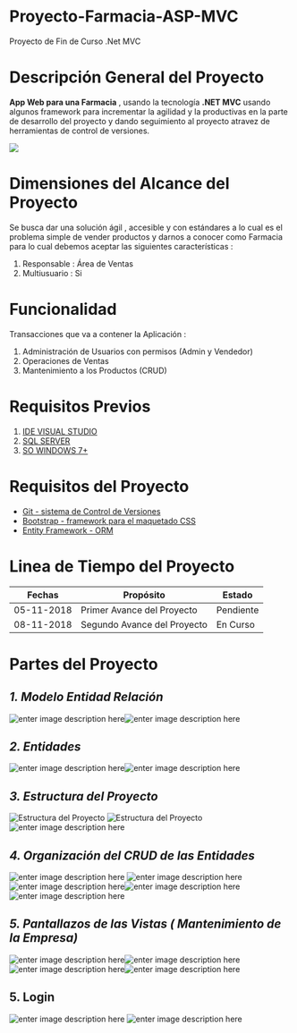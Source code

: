 # Proyecto-Farmacia-ASP-MVC
Proyecto de Fin de Curso .Net MVC
# Descripción General del Proyecto
**App Web para una Farmacia** , usando la tecnología **.NET MVC** usando algunos framework para incrementar la agilidad y la productivas en la parte de desarrollo del proyecto y dando seguimiento al proyecto atravez de herramientas de control de versiones.

![](https://rec-end.elnuevodia.com/images/tn/0/490/3030/1999/900/447/2015/03/18/farmaciaespecializada.jpg)
# Dimensiones del Alcance del Proyecto
Se busca dar una solución ágil , accesible y con estándares a lo cual es el problema simple de vender productos y darnos a conocer como Farmacia para lo cual debemos aceptar las siguientes características :

 1. Responsable  : Área de Ventas 
 2. Multiusuario : Si

# Funcionalidad
Transacciones que va a contener la Aplicación :

 1. Administración de Usuarios con permisos (Admin y Vendedor)
 2. Operaciones de Ventas 
 3. Mantenimiento a los Productos (CRUD)

# Requisitos Previos
1. [IDE VISUAL STUDIO](https://visualstudio.microsoft.com/es/)
2. [SQL SERVER](https://www.microsoft.com/es-es/sql-server/sql-server-2017)
3. [SO WINDOWS 7+](https://www.microsoft.com/es-es/software-download/windows10ISO)
# Requisitos del Proyecto
* [Git - sistema de Control de Versiones](https://git-scm.com/)
* [Bootstrap - framework para el maquetado CSS](https://getbootstrap.com/)
* [Entity Framework - ORM](https://docs.microsoft.com/en-us/dotnet/framework/data/adonet/ef/index)
# Linea de Tiempo del Proyecto
|Fechas| Propósito  | Estado|
|--|--|--|
| 05-11-2018 | Primer Avance del Proyecto | Pendiente |
| 08-11-2018 | Segundo Avance del Proyecto | En Curso |

# Partes del Proyecto
## ***1. Modelo Entidad Relación*** 
![enter image description here](https://lh3.googleusercontent.com/tQvvBs-xBiK03pMVY1I59ZBxRCb_lNUU8joHlb8b-jRowTOYYBc-lS58uRCalLgyj8RPt84cur0 "Modelo Entidad Relacion en el SQL Server")![enter image description here](https://lh3.googleusercontent.com/uELmk9yEDeC_rcCkRjG4p7vXljQM-xkEH29LBOttSu_R7EdSfAjpZMxB4QP9wnkW9KUFcunwy7o "Modelo Entidad Relacion en el Visual Studio")
## ***2. Entidades***
![enter image description here](https://lh3.googleusercontent.com/htkLqB3u-sYNgiBrdYE3_GUFihJamnH5UlfJyGyu1jU-zpNL5ygQG15nWA3Nk9qkHYymHcmc3u8 "Entidades &#40;Tablas&#41; en SQL Server")![enter image description here](https://lh3.googleusercontent.com/YsrUR2W0-VlxwQBvAn1y0dJ6y2l8SiwSD1rFGw3MdHVViUaSpdxycIPE3o9_IqFQv3mivoQ6BUM "Entidades &#40;Clases&#41; en VIsual Studio")
## ***3. Estructura del Proyecto*** 
![](https://lh3.googleusercontent.com/nv6mAmavTK4hwD1bRVpSvrnAWAYkPbYDCkCoqmZ-QZDIUb-2vNZp2DgxwnLRDxD1U6sG0kf_0-s "Estructura del Proyecto")
![](https://lh3.googleusercontent.com/1oTqXDQskKRzo6N-7bRb1C7ED43SZdXnmXC5ZAE1uQ5vPL82iVXVLNYNJj0BTRuWfsOn9rXYAN8 "Estructura del Proyecto")
![enter image description here](https://lh3.googleusercontent.com/1rKuFIJ5AjeqQwnt5DC2XYkWtctNuWtkvITlpI7EtU9JgCI6G32glmH2HdTRNf3Zpv_U3FxD7uE "Organizacion de Carpetas de las Vistas")
## ***4. Organización del CRUD de las Entidades***
![enter image description here](https://lh3.googleusercontent.com/1y63LgORdmS7FXuWIjNyboG2CrzDpn2zIhNI2oK8cyl3P6r21hrjdAn7Hd7AQ3DcnzXkMi7WnQk "Ejemplo de CRUD de una Entidad") ![enter image description here](https://lh3.googleusercontent.com/yMUHPCv6k7qwL5YXbGdB_NWu3I9KngF0_Xwa0P86OxI_N7khCJPmhB2zRjm2xoQQHLA7hy9-pTk)![enter image description here](https://lh3.googleusercontent.com/czhgv-uSWmbJ22i6g_dRNY36syhQ9A6n7ZciOSarAJoVb3vR9_224gtakDVBNGiWoe5uNdxIe6A)![enter image description here](https://lh3.googleusercontent.com/z6Hz8X5azyPa1deJqcjakFN2P_ZS9bDytAnTPKAvxP0BnY20heZRxQrl1ljGtA-PwZgzpva74pY)![enter image description here](https://lh3.googleusercontent.com/y28sRqkCesi2fnWoX0ISuoUv2T4GlD2dz1yibar3GofSuzDBdeBWtXClNRrh9Vk_FA5Dpmxtmcw)
## ***5. Pantallazos de las Vistas ( Mantenimiento de la Empresa)***
 ![enter image description here](https://lh3.googleusercontent.com/STlvCbGT7dEaTK6qnpWVUAJsShvQKD8mXl-kbcmERifVQLqJx2KwXEe_ag-HV2j0jLNqNHx2B0g)![enter image description here](https://lh3.googleusercontent.com/jVT43osDTzjM0vr68HxzhhC61iFhdLEJ60i_o7_Coqi-n0VQdqztQUO9Gyu3kdr9ZNqS93d0IXE)![enter image description here](https://lh3.googleusercontent.com/_7ZxiWQzUxqAMNgfOG2N8RxqHsUh9js1nz6bkSU-TXDrWBsLP13wmcl47-_E9VCSZ01nPqwM15c)![enter image description here](https://lh3.googleusercontent.com/akkYTymnqeVALFDdb50jp89KwVwBVYO5n9ebkifkmm39WqPoMKlvrxiHcfeo-BhbNmUuFccGAqc)
## 5. Login 

![enter image description here](https://lh3.googleusercontent.com/aMeYp-59AGVgREtfw3uuWGZ93C-Ciw_MvIzdIGTv3QlkvRmEZpSOX9p-cL6HZW8l8d7b_S_81cw)
 ![enter image description here](https://lh3.googleusercontent.com/eXvn5ncDyzgvhSg5OJjkUCzPRds7vUj9wpikKMBL9uKP8WNuFB5jwPkFRTUEVa27ozU42YV8aMk)

